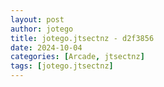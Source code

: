 ```yaml
---
layout: post
author: jotego
title: jotego.jtsectnz - d2f3856
date: 2024-10-04
categories: [Arcade, jtsectnz]
tags: [jotego.jtsectnz]
---
```


